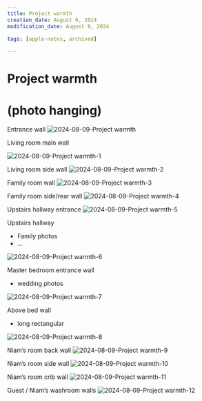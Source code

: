 ```yaml
---
title: Project warmth
creation_date: August 9, 2024
modification_date: August 9, 2024

tags: [apple-notes, archived]

---
```



# Project warmth 
# (photo hanging)

Entrance wall
![2024-08-09-Project warmth](images/2024-08-09-Project%20warmth.jpeg)

Living room main wall

![2024-08-09-Project warmth-1](images/2024-08-09-Project%20warmth-1.jpeg)

Living room side wall
![2024-08-09-Project warmth-2](images/2024-08-09-Project%20warmth-2.jpeg)

Family room wall 
![2024-08-09-Project warmth-3](images/2024-08-09-Project%20warmth-3.jpeg)

Family room side/rear wall
![2024-08-09-Project warmth-4](images/2024-08-09-Project%20warmth-4.jpeg)

Upstairs hallway entrance
![2024-08-09-Project warmth-5](images/2024-08-09-Project%20warmth-5.jpeg)

Upstairs hallway
- Family photos
- …

![2024-08-09-Project warmth-6](images/2024-08-09-Project%20warmth-6.jpeg)

Master bedroom entrance wall
- wedding photos 

![2024-08-09-Project warmth-7](images/2024-08-09-Project%20warmth-7.jpeg)

Above bed wall 
- long rectangular 

![2024-08-09-Project warmth-8](images/2024-08-09-Project%20warmth-8.jpeg)

Niam’s room back wall
![2024-08-09-Project warmth-9](images/2024-08-09-Project%20warmth-9.jpeg)

Niam’s room side wall
![2024-08-09-Project warmth-10](images/2024-08-09-Project%20warmth-10.jpeg)

Niam’s room crib wall
![2024-08-09-Project warmth-11](images/2024-08-09-Project%20warmth-11.jpeg)

Guest / Niam’s washroom walls
![2024-08-09-Project warmth-12](images/2024-08-09-Project%20warmth-12.jpeg)

